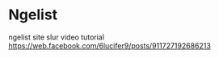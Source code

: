 # Ngelist
ngelist site slur
video tutorial https://web.facebook.com/6lucifer9/posts/911727192686213
